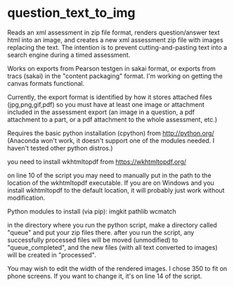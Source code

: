 # question_text_to_img

Reads an xml assessment in zip file format, renders question/answer text html into an image, and creates a new xml assessment zip file with images replacing the text.  The intention is to prevent cutting-and-pasting text into a search engine during a timed assessment.

Works on exports from Pearson testgen in sakai format, or exports from tracs (sakai) in the "content packaging" format.
I'm working on getting the canvas formats functional.

Currently, the export format is identified by how it stores attached files (jpg,png,gif,pdf) so you must have at least one image or attachment included in the assessment export (an image in a question, a pdf attachment to a part, or a pdf attachment to the whole assessment, etc.)

Requires the basic python installation (cpython) from http://python.org/
(Anaconda won't work, it doesn't support one of the modules needed.  I haven't tested other python distros.)

you need to install wkhtmltopdf from https://wkhtmltopdf.org/

on line 10 of the script you may need to manually put in the path to the location of the wkhtmltopdf executable.  If you are on Windows and you install wkhtmltopdf to the default location, it will probably just work without modification.

Python modules to install (via pip):
imgkit
pathlib
wcmatch

in the directory where you run the python script, make a directory called "queue" and put your zip files there.
after you run the script, any successfully processed files will be moved (unmodified) to "queue_completed", and the new files (with all text converted to images) will be created in "processed".

You may wish to edit the width of the rendered images.  I chose 350 to fit on phone screens.  If you want to change it, it's on line 14 of the script.
